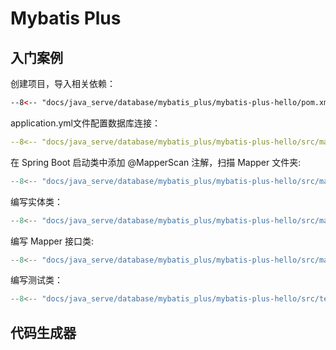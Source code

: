 # Mybatis Plus

## 入门案例

创建项目，导入相关依赖：

``` xml
--8<-- "docs/java_serve/database/mybatis_plus/mybatis-plus-hello/pom.xml"
```

application.yml文件配置数据库连接：

``` yaml
--8<-- "docs/java_serve/database/mybatis_plus/mybatis-plus-hello/src/main/resources/application.yml"
```

在 Spring Boot 启动类中添加 @MapperScan 注解，扫描 Mapper 文件夹:

``` java
--8<-- "docs/java_serve/database/mybatis_plus/mybatis-plus-hello/src/main/java/com/luguosong/mybatisplushello/MybatisPlusHelloApplication.java"
```

编写实体类：

``` java
--8<-- "docs/java_serve/database/mybatis_plus/mybatis-plus-hello/src/main/java/com/luguosong/mybatisplushello/entity/Employees.java"
```

编写 Mapper 接口类:

``` java
--8<-- "docs/java_serve/database/mybatis_plus/mybatis-plus-hello/src/main/java/com/luguosong/mybatisplushello/mapper/EmployeesMapper.java"
```

编写测试类：

``` java
--8<-- "docs/java_serve/database/mybatis_plus/mybatis-plus-hello/src/test/java/com/luguosong/mybatisplushello/MybatisPlusHelloApplicationTests.java"
```

## 代码生成器


